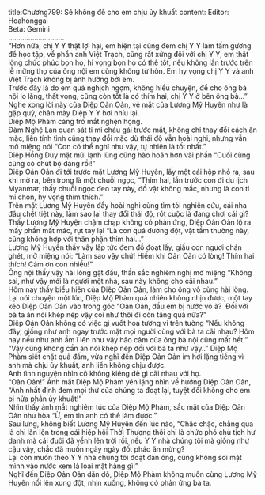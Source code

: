 title:Chương799: Sẽ không để cho em chịu ủy khuất
content:
Editor: Hoahonggai<br>Beta: Gemini<br>……………………….<br>“Hơn nữa, chị Y Y thật lợi hại, em hiện tại cũng đem chị Y Y làm tấm gương để học tập, về phần anh Việt Trạch, cũng rất xứng đôi với chị Y Y, em thật lòng chúc phúc bọn họ, hi vọng bọn họ có thể tốt, nếu không lần trước trên lễ mừng thọ của ông nội em cũng không từ hôn. Em hy vọng chị Y Y và anh Việt Trạch không bị ảnh hưởng bởi em.<br>Trước đây là do em quá nghịch ngợm, không hiểu chuyện, để cho ông bà nội lo lắng, thất vọng, cũng còn tốt là có thím hai, chị Y Y ở bên ông bà…”<br>Nghe xong lời này của Diệp Oản Oản, vẻ mặt của Lương Mỹ Huyên như là gặp quỷ, chân mày Diệp Y Y hơi nhíu lại.<br>Diệp Mộ Phàm càng trố mắt nghẹn họng.<br>Đàm Nghệ Lan quan sát tỉ mỉ cháu gái trước mắt, không chỉ thay đổi cách ăn mặc, liền tính tình cũng thay đổi mặc dù thái độ vẫn hoài nghi, nhưng vẫn mở miệng nói “Con có thể nghĩ như vậy, tự nhiên là tốt nhất.”<br>Diệp Hồng Duy mặt mũi lạnh lùng cũng hào hoãn hơn vài phần “Cuối cùng cũng có chút bộ dáng rồi!”<br>Diệp Oản Oản đi tới trước mặt Lương Mỹ Huyên, lấy một cái hộp nhỏ ra, sau khi mở ra, bên trong là một chuỗi ngọc, “Thím hai, lần trước con đi du lịch Myanmar, thấy chuỗi ngọc đeo tay này, đồ vật không mắc, nhưng là con tỉ mỉ chọn, hy vọng thím thích.”<br>Trên mặt Lương Mỹ Huyên đầy hoài nghi cùng tìm tòi nghiên cứu, cái nha đầu chết tiệt này, làm sao lại thay đổi thái độ, rốt cuộc là đang chơi cái gì?<br>Thấy Lương Mỹ Huyện chậm chạp không có phản ứng, Diệp Oản Oản lộ ra mấy phần mất mác, rụt tay lại “Là con quá đường đột, vật tầm thường này, cũng không hợp với thân phận thím hai…”<br>Lương Mỹ Huyên thấy vậy lập tức đem đồ đoạt lấy, giấu con ngươi chán ghét, mở miệng nói: “Làm sao vậy chứ! Hiếm khi Oản Oản có lòng! Thím hai thích! Cám ơn con nhiều!”<br>Ông nội thấy vậy hài lòng gật đầu, thần sắc nghiêm nghị mở miệng “Không sai, như vậy mới là người một nhà, sau này không cho cãi nhau.”<br>Hôm nay thấy biểu hiện của Diệp Oản Oản, làm cho ông vô cùng hài lòng.<br>Lại nói chuyện một lúc, Diệp Mộ Phàm quả nhiên không nhịn được, một tay kéo Diệp Oản Oản vào trong góc “Oản Oản, đầu em bị nước vô à?  Đối với bà ta ăn nói khép nép vậy coi như thôi đi còn tặng quà nữa?”<br>Diệp Oản Oản không có việc gì vuốt hoa tường vi trên tường “Nếu không đây, giống như anh ngay trước mặt mọi người cùng với bà ta cãi nhau? Hôm nay nếu như anh ầm ĩ lên như vậy hảo cảm của ông bà nội cũng mất hết.”<br>“Vậy cũng không cần ăn nói khép nép đối với bà ta như vậy..” Diệp Mộ Phàm siết chặt quả đấm, vừa nghĩ đến Diệp Oản Oản im hơi lặng tiếng vì anh mà chịu ủy khuất, anh liền không chịu được.<br>Anh tình nguyện nhìn cô không kiêng dè gì cãi nhau với họ.<br>“Oản Oản!” Ánh mắt Diệp Mộ Phàm yên lặng nhìn về hướng Diệp Oản Oản, “Anh nhất định đem mọi thứ của chúng ta đoạt lại, tuyệt đối không cho em bị nửa phần ủy khuất!”<br>Nhìn thấy ánh mắt nghiêm túc của Diệp Mộ Phàm, sắc mặt của Diệp Oản Oản nhu hòa “Ừ, em tin anh có thể làm được.”<br>Sau lưng, không biết Lương Mỹ Huyên đến lúc nào, “Chậc chậc, chẳng qua là chỉ lăn lộn trong cái hiệp hội Thời Thượng thôi chỉ là chức phó chủ tịch hư danh mà cái đuôi đã vểnh lên trời rồi, nếu Y Y nhà chúng tôi mà giống như cậu vậy, chắc đã muốn ngày ngày đốt pháo ăn mừng?<br>Lại còn muốn theo Y Y nhà chúng tôi đoạt đàn ông, cũng không soi mặt mình vào nước xem là loại mặt hàng gì!”<br>Nghĩ đến Diệp Oản Oản dặn dò, Diệp Mộ Phàm không muốn cùng Lương Mỹ Huyên nổi lên xung đột, nhịn xuống, không có phản ứng bà ta.